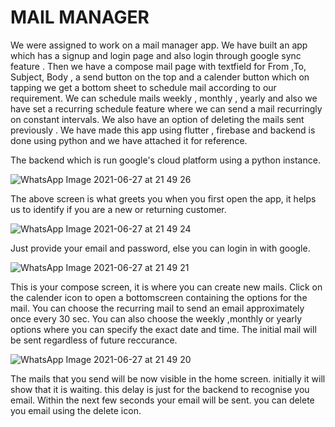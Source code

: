 # MAIL MANAGER

We were assigned to work on a mail manager app. We have built an
app which has a signup and login page and also login through google
sync feature . Then we have a compose mail page with textfield for
From ,To, Subject, Body , a send button on the top and a calender
button which on tapping we get a bottom sheet to schedule mail
according to our requirement.
We can schedule mails weekly , monthly , yearly and also we have
set a recurring schedule feature where we can send a mail
recurringly on constant intervals. We also have an option of
deleting the mails sent previously .
We have made this app using flutter , firebase and backend is
done using python and we have attached it for reference.

The backend which is run google's cloud platform using a python instance.

![WhatsApp Image 2021-06-27 at 21 49 26](https://user-images.githubusercontent.com/70462967/123552737-19ed1980-d795-11eb-8f41-4feaa62a7e6f.jpeg)

The above screen is what greets you when you first open the app, it helps us to identify if you are a new or returning customer.

![WhatsApp Image 2021-06-27 at 21 49 24](https://user-images.githubusercontent.com/70462967/123552744-22455480-d795-11eb-9da8-e2b5e4e02662.jpeg)

Just provide your email and password, else you can login in with google.

![WhatsApp Image 2021-06-27 at 21 49 21](https://user-images.githubusercontent.com/70462967/123552748-24a7ae80-d795-11eb-8970-60c6e3cf9c4d.jpeg)

This is your compose screen, it is where you can create new mails. Click on the calender icon to open a bottomscreen containing the options for the mail. You can choose the recurring mail to send an email approximately once every 30 sec. You can also choose the weekly ,monthly or yearly options where you can specify the exact date and time. The initial mail will be sent regardless of future reccurance.  

![WhatsApp Image 2021-06-27 at 21 49 20](https://user-images.githubusercontent.com/70462967/123552750-27a29f00-d795-11eb-8ca9-9f41fcd1ddb6.jpeg)

The mails that you send will be now visible in the home screen. initially it will show that it is waiting. this delay is just for the backend to recognise you email. Within the next few seconds your email will be sent. you can delete you email using the delete icon.

